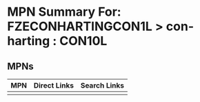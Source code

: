 



# MPN Summary For: FZECONHARTINGCON1L > con-harting : CON10L

## MPNs
  

|MPN|Direct Links|Search Links|
| :--- | :--- | :--- |
||||
